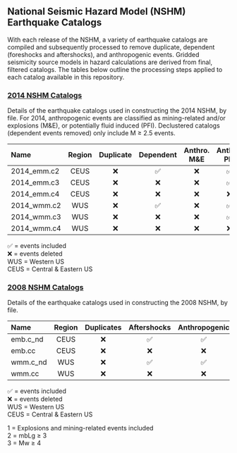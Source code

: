 ## National Seismic Hazard Model (NSHM) Earthquake Catalogs

With each release of the NSHM, a variety of earthquake catalogs are compiled and subsequently processed to remove duplicate, dependent (foreshocks and aftershocks), and anthropogenic events. Gridded seismicity source models in hazard calculations are derived from final, filtered catalogs. The tables below outline the processing steps applied to each catalog available in this repository.

### [2014 NSHM Catalogs](https://github.com/usgs/nshmp-haz-catalogs/tree/master/2014)

Details of the earthquake catalogs used in constructing the 2014 NSHM, by file. For 2014, anthropogenic events are classified as mining-related and/or explosions (M&E), or potentially fluid induced (PFI). Declustered catalogs (dependent events removed) only include M ≥ 2.5 events.

Name | Region | Duplicate | Dependent | Anthro. M&E | Anthro. PFI
:----|:------:|:---------:|:---------:|:-----------:|:----------:
2014_emm.c2|CEUS|❌|✅|❌|✅
2014_emm.c3|CEUS|❌|❌|❌|✅
2014_emm.c4|CEUS|❌|❌|❌|❌
2014_wmm.c2|WUS |❌|✅|❌|✅
2014_wmm.c3|WUS |❌|❌|❌|✅
2014_wmm.c4|WUS |❌|❌|❌|❌

✅ = events included  
❌ = events deleted  
WUS = Western US  
CEUS = Central & Eastern US  

### [2008 NSHM Catalogs](https://github.com/usgs/nshmp-haz-catalogs/tree/master/2008)

Details of the earthquake catalogs used in constructing the 2008 NSHM, by file.

Name | Region | Duplicates | Aftershocks | Anthropogenic | Notes
:----|:------:|:----------:|:-----------:|:-------------:|:----:
emb.c_nd|CEUS|❌|✅|✅|1
emb.cc  |CEUS|❌|❌|❌|2
wmm.c_nd|WUS |❌|✅|✅|1
wmm.cc  |WUS |❌|❌|❌|3

✅ = events included  
❌ = events deleted  
WUS = Western US  
CEUS = Central & Eastern US  

1 = Explosions and mining-related events included  
2 = mbLg ≥ 3  
3 = Mw ≥ 4  
